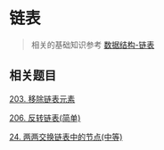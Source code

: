 # 链表
>相关的基础知识参考 [数据结构-链表](https://github.com/kerwin-ly/Blog/blob/master/data-structure/%E9%93%BE%E8%A1%A8.md)

## 相关题目

[203. 移除链表元素]()

[206. 反转链表(简单)]()

[24. 两两交换链表中的节点(中等)]()